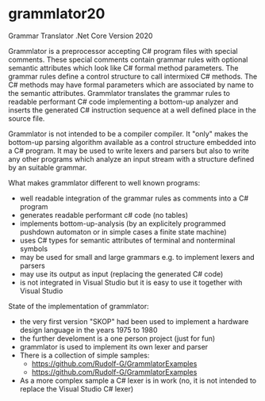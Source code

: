 # grammlator20
Grammar Translator .Net Core Version 2020

Grammlator is a preprocessor accepting C# program files with special comments.
These special comments contain grammar rules with optional semantic attributes which look like C# formal method parameters.
The grammar rules define a control structure to call intermixed C# methods. 
The C# methods may have formal parameters which are associated by name to the semantic attributes.
Grammlator translates the grammar rules to readable performant C# code implementing a bottom-up analyzer
and inserts the generated C# instruction sequence at a well defined place in the source file.

Grammlator is not intended to be a compiler compiler. It "only" makes the bottom-up parsing algorithm available
as a control structure embedded into a C# program. 
It may be used to write lexers and parsers but also to write any other programs which analyze an input stream
with a structure defined by an suitable grammar.

What makes grammlator different to well known programs:

* well readable integration of the grammar rules as comments into a C# program
* generates readable performant c# code (no tables)
* implements bottom-up-analysis (by an explicitely programmed pushdown automaton or in simple cases a finite state machine)
* uses C# types for semantic attributes of terminal and nonterminal symbols
* may be used for small and large grammars e.g. to implement lexers and parsers
* may use its output as input (replacing the generated C# code)
* is not integrated in Visual Studio but it is easy to use it together with Visual Studio

State of the implementation of grammlator:
* the very first version "SKOP" had been used to implement a hardware design language in the years 1975 to 1980
* the further develoment is a one person project (just for fun)
* grammlator is used to implement its own lexer and parser
* There is a collection of simple samples:
  - https://github.com/Rudolf-G/GrammlatorExamples
  - https://github.com/Rudolf-G/GrammlatorExamples
* As a more complex sample a C# lexer is in work (no, it is not intended to replace the Visual Studio C# lexer)

